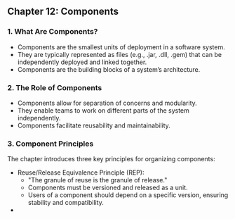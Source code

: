 ## Chapter 12: Components
### 1. What Are Components?
  - Components are the smallest units of deployment in a software system.
  - They are typically represented as files (e.g., .jar, .dll, .gem) that can be independently deployed and linked together.
  - Components are the building blocks of a system’s architecture.
### 2. The Role of Components
  - Components allow for separation of concerns and modularity.
  - They enable teams to work on different parts of the system independently.
  - Components facilitate reusability and maintainability.
### 3. Component Principles
The chapter introduces three key principles for organizing components:
  - Reuse/Release Equivalence Principle (REP):
    * "The granule of reuse is the granule of release."
    * Components must be versioned and released as a unit.
    * Users of a component should depend on a specific version, ensuring stability and compatibility.
  - 
